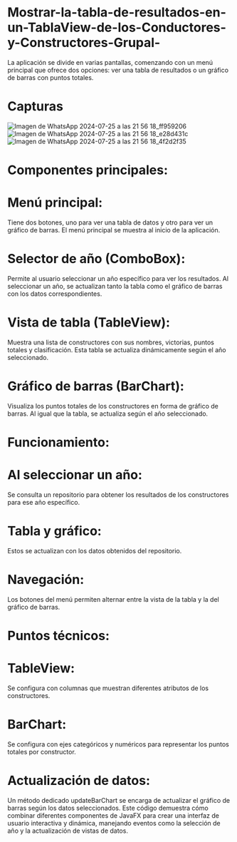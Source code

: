 # Mostrar-la-tabla-de-resultados-en-un-TablaView-de-los-Conductores-y-Constructores-Grupal-
La aplicación se divide en varias pantallas, comenzando con un menú principal que ofrece dos opciones: ver una tabla de resultados o un gráfico de barras con puntos totales.
# Capturas
![Imagen de WhatsApp 2024-07-25 a las 21 56 18_ff959206](https://github.com/user-attachments/assets/190fb33b-db5a-4c1b-9ff5-462c2509aaf7)
![Imagen de WhatsApp 2024-07-25 a las 21 56 18_e28d431c](https://github.com/user-attachments/assets/b31ad1ca-1201-4496-b153-62c8a631ce08)
![Imagen de WhatsApp 2024-07-25 a las 21 56 18_4f2d2f35](https://github.com/user-attachments/assets/5a8cf725-3398-4504-8e7d-02dd24a0a298)


# Componentes principales:

# Menú principal: 
Tiene dos botones, uno para ver una tabla de datos y otro para ver un gráfico de barras. El menú principal se muestra al inicio de la aplicación.

# Selector de año (ComboBox): 
Permite al usuario seleccionar un año específico para ver los resultados. Al seleccionar un año, se actualizan tanto la tabla como el gráfico de barras con los datos correspondientes.

# Vista de tabla (TableView): 
Muestra una lista de constructores con sus nombres, victorias, puntos totales y clasificación. Esta tabla se actualiza dinámicamente según el año seleccionado.

# Gráfico de barras (BarChart): 
Visualiza los puntos totales de los constructores en forma de gráfico de barras. Al igual que la tabla, se actualiza según el año seleccionado.

# Funcionamiento:

# Al seleccionar un año: 
Se consulta un repositorio para obtener los resultados de los constructores para ese año específico.
# Tabla y gráfico:
Estos se actualizan con los datos obtenidos del repositorio.
# Navegación: 
Los botones del menú permiten alternar entre la vista de la tabla y la del gráfico de barras.
# Puntos técnicos:

# TableView:
Se configura con columnas que muestran diferentes atributos de los constructores.
# BarChart:
Se configura con ejes categóricos y numéricos para representar los puntos totales por constructor.
# Actualización de datos:
Un método dedicado updateBarChart se encarga de actualizar el gráfico de barras según los datos seleccionados.
Este código demuestra cómo combinar diferentes componentes de JavaFX para crear una interfaz de usuario interactiva y dinámica, manejando eventos como la selección de año y la actualización de vistas de datos.
